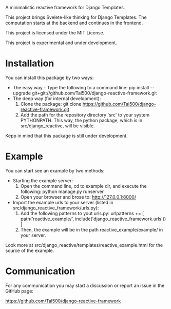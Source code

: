 A minimalistic reactive framework for Django Templates.

This project brings Svelete-like thinking for Django Templates.
The computation starts at the backend and continues in the frontend.

This project is licensed under the MIT License.

This project is experimental and under development.

# Installation
You can install this package by two ways:

* The easy way - Type the following to a command line:
    pip install --upgrade git+git://github.com/Tal500/django-reactive-framework.git
* The deep way (for internal development):
    1. Clone the package:
        git clone https://github.com/Tal500/django-reactive-framework.git
    2. Add the path for the repository directory 'src' to your system PYTHONPATH.
    This way, the python package, which is in src/django_reactive, will be visible.

Kepp in mind that this package is still under development.

# Example

You can start see an example by two methods:

* Starting the example server:
    1. Open the command line, cd to example dir, and execute the following:
        python manage.py runserver
    2. Open your browser and brose to:
        http://127.0.0.1:8000/
* Import the example urls to your server (listed in src/django_reactive_framework/urls.py):
    1. Add the following patterns to yout urls.py:
        urlpatterns += [
            path('reactive_example/', include('django_reactive_framework.urls'))
        ]
    2. Then, the example will be in the path reactive_example/example/ in your server.

Look more at src/django_reactive/templates/reactive_example.html for the source of the example.

# Communication

For any communication you may start a discussion or report an issue in the GitHub page:

https://github.com/Tal500/django-reactive-framework
